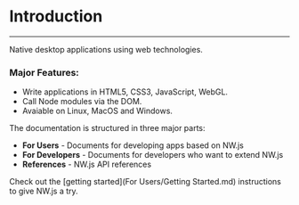 # Introduction

---

Native desktop applications using web technologies.

### Major Features:

- Write applications in HTML5, CSS3, JavaScript, WebGL.
- Call Node modules via the DOM.
- Avaiable on Linux, MacOS and Windows.

The documentation is structured in three major parts:

- **For Users** - Documents for developing apps based on NW.js
- **For Developers** - Documents for developers who want to extend NW.js
- **References** - NW.js API references

Check out the [getting started](For Users/Getting Started.md) instructions to give NW.js a try.
